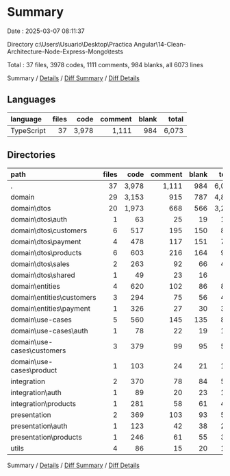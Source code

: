 # Summary

Date : 2025-03-07 08:11:37

Directory c:\\Users\\Usuario\\Desktop\\Practica Angular\\14-Clean-Architecture-Node-Express-Mongo\\tests

Total : 37 files,  3978 codes, 1111 comments, 984 blanks, all 6073 lines

Summary / [Details](details.md) / [Diff Summary](diff.md) / [Diff Details](diff-details.md)

## Languages
| language | files | code | comment | blank | total |
| :--- | ---: | ---: | ---: | ---: | ---: |
| TypeScript | 37 | 3,978 | 1,111 | 984 | 6,073 |

## Directories
| path | files | code | comment | blank | total |
| :--- | ---: | ---: | ---: | ---: | ---: |
| . | 37 | 3,978 | 1,111 | 984 | 6,073 |
| domain | 29 | 3,153 | 915 | 787 | 4,855 |
| domain\\dtos | 20 | 1,973 | 668 | 566 | 3,207 |
| domain\\dtos\\auth | 1 | 63 | 25 | 19 | 107 |
| domain\\dtos\\customers | 6 | 517 | 195 | 150 | 862 |
| domain\\dtos\\payment | 4 | 478 | 117 | 151 | 746 |
| domain\\dtos\\products | 6 | 603 | 216 | 164 | 983 |
| domain\\dtos\\sales | 2 | 263 | 92 | 66 | 421 |
| domain\\dtos\\shared | 1 | 49 | 23 | 16 | 88 |
| domain\\entities | 4 | 620 | 102 | 86 | 808 |
| domain\\entities\\customers | 3 | 294 | 75 | 56 | 425 |
| domain\\entities\\payment | 1 | 326 | 27 | 30 | 383 |
| domain\\use-cases | 5 | 560 | 145 | 135 | 840 |
| domain\\use-cases\\auth | 1 | 78 | 22 | 19 | 119 |
| domain\\use-cases\\customers | 3 | 379 | 99 | 95 | 573 |
| domain\\use-cases\\product | 1 | 103 | 24 | 21 | 148 |
| integration | 2 | 370 | 78 | 84 | 532 |
| integration\\auth | 1 | 89 | 20 | 23 | 132 |
| integration\\products | 1 | 281 | 58 | 61 | 400 |
| presentation | 2 | 369 | 103 | 93 | 565 |
| presentation\\auth | 1 | 123 | 42 | 38 | 203 |
| presentation\\products | 1 | 246 | 61 | 55 | 362 |
| utils | 4 | 86 | 15 | 20 | 121 |

Summary / [Details](details.md) / [Diff Summary](diff.md) / [Diff Details](diff-details.md)